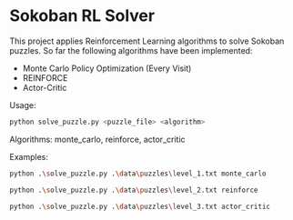 # Sokoban RL Solver

This project applies Reinforcement Learning algorithms to solve Sokoban puzzles. So far the following algorithms have been implemented:

- Monte Carlo Policy Optimization (Every Visit)
- REINFORCE
- Actor-Critic

Usage:

```bash
python solve_puzzle.py <puzzle_file> <algorithm>
```

Algorithms: monte_carlo, reinforce, actor_critic

Examples:

```bash
python .\solve_puzzle.py .\data\puzzles\level_1.txt monte_carlo
```

```bash
python .\solve_puzzle.py .\data\puzzles\level_2.txt reinforce
```

```bash
python .\solve_puzzle.py .\data\puzzles\level_3.txt actor_critic
```
